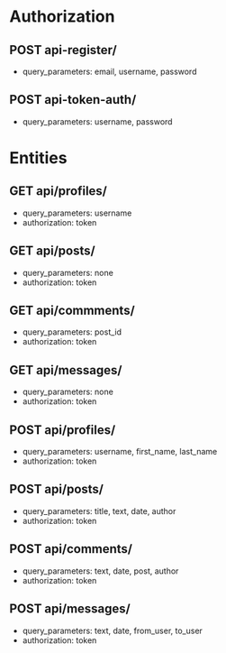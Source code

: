 # Authorization

## POST api-register/
* query_parameters: email, username, password

## POST api-token-auth/
* query_parameters: username, password

# Entities

## GET api/profiles/
* query_parameters: username
* authorization: token

## GET api/posts/
* query_parameters: none
* authorization: token

## GET api/commments/
* query_parameters: post_id
* authorization: token

## GET api/messages/
* query_parameters: none
* authorization: token

## POST api/profiles/
* query_parameters: username, first_name, last_name
* authorization: token

## POST api/posts/
* query_parameters: title, text, date, author
* authorization: token

## POST api/comments/
* query_parameters: text, date, post, author
* authorization: token

## POST api/messages/
* query_parameters: text, date, from_user, to_user
* authorization: token
